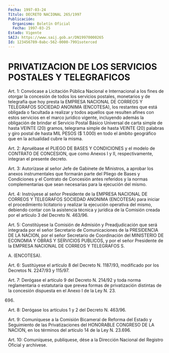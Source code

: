 ```yaml
---
Fecha: 1997-03-24
Título: DECRETO NACIONAL 265/1997
Publicación:
  Organismo: Boletín Oficial
  Fecha: 1997-03-25
Estado: Vigente
SAIJ: https://www.saij.gob.ar/DN19970000265
Id: 123456789-0abc-562-0000-7991soterced
---
```

# PRIVATIZACION DE LOS SERVICIOS POSTALES Y TELEGRAFICOS

<a id="1"></a>
Art. 1: Convócase a Licitación Pública Nacional e Internacional a los fines  de  otorgar  la  concesión  de todos los servicios  postales, monetarios y de telegrafía que hoy presta la EMPRESA NACIONAL DE CORREOS Y TELEGRAFOS  SOCIEDAD  ANONIMA (ENCOTESA), los restantes que está obligada  o facultada a realizar y todos aquellos que resulten afines con estos  servicios  en  el marco jurídico  vigente, incluyendo además la obligación de brindar el Servicio Postal Básico Universal de carta simple de hasta VEINTE (20) gramos, telegrama  simple de hasta VEINTE (20) palabras y giro postal de hasta MIL PESOS  ($  1.000)  en todo el ámbito geográfico que en la actualidad cubre la misma.

<a id="2"></a>
Art. 2: Apruébase el PLIEGO DE BASES Y  CONDICIONES y el modelo de CONTRATO  DE  CONCESION, que como Anexos I y  II,  respectivamente, integran el presente decreto.

<a id="3"></a>
Art. 3: Autorízase  al  señor  Jefe  de  Gabinete  de Ministros, a aprobar los anexos instrumentales que formarán parte  del Pliego de Bases y Condiciones y el Contrato de Concesión antes referidos y la normas  complementarias  que sean necesarias para la ejecución  del mismo.

<a id="4"></a>
Art. 4: Instrúyese al señor  Presidente  de la EMPRESA NACIONAL DE CORREOS  Y TELEGRAFOS SOCIEDAD ANONIMA (ENCOTESA)  para  iniciar el procedimiento  licitatorio  y  realizar la ejecución operativa  del mismo, debiendo contar con la asistencia  técnica  y jurídica de la Comisión  creada  por  el  artículo  3  del  Decreto  N. 463/96.

<a id="5"></a>
Art. 5: Constitúyese la Comisión de Admisión y Preadjudicación que será  integrada  por  el señor Secretario de Comunicaciones  de  la PRESIDENCIA DE LA NACION,  por  el señor Secretario de Coordinación del MINISTERIO DE ECONOMIA Y OBRAS  Y  SERVICIOS PUBLICOS, y por el señor Presidente de la EMPRESA NACIONAL  DE CORREOS Y TELEGRAFOS S.

A. (ENCOTESA).

<a id="6"></a>
Art.  6:  Sustitúyese  el  artículo  8  del  Decreto  N. 1187/93, modificado  por  los  Decretos  N.  2247/93  y  115/97.

<a id="7"></a>
Art. 7: Derógase  el artículo 9 del Decreto N. 214/92 y toda norma reglamentaria o estatutaria  que  prevea  formas  de  privatización distintas de la concesión dispuesta en el Anexo I de la  Ley N. 23.

696.

<a id="8"></a>
Art.  8: Derógase  los  artículos 1 y 2 del Decreto N. 463/96.

<a id="9"></a>
Art. 9: Comuníquese a la Comisión Bicameral de Reforma  del Estado y Seguimiento de las Privatizaciones del HONORABLE CONGRESO  DE  LA NACION, en los términos  del  artículo  14  de  la  Ley N. 23.696.

<a id="10"></a>
Art. 10: Comuníquese, publíquese, dése a la Dirección Nacional del Registro Oficial y archívese.